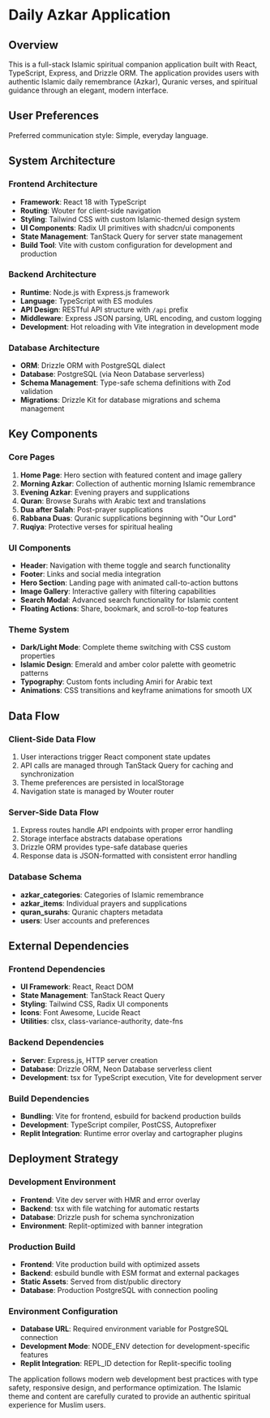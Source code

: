 # Daily Azkar Application

## Overview

This is a full-stack Islamic spiritual companion application built with React, TypeScript, Express, and Drizzle ORM. The application provides users with authentic Islamic daily remembrance (Azkar), Quranic verses, and spiritual guidance through an elegant, modern interface.

## User Preferences

Preferred communication style: Simple, everyday language.

## System Architecture

### Frontend Architecture
- **Framework**: React 18 with TypeScript
- **Routing**: Wouter for client-side navigation
- **Styling**: Tailwind CSS with custom Islamic-themed design system
- **UI Components**: Radix UI primitives with shadcn/ui components
- **State Management**: TanStack Query for server state management
- **Build Tool**: Vite with custom configuration for development and production

### Backend Architecture
- **Runtime**: Node.js with Express.js framework
- **Language**: TypeScript with ES modules
- **API Design**: RESTful API structure with `/api` prefix
- **Middleware**: Express JSON parsing, URL encoding, and custom logging
- **Development**: Hot reloading with Vite integration in development mode

### Database Architecture
- **ORM**: Drizzle ORM with PostgreSQL dialect
- **Database**: PostgreSQL (via Neon Database serverless)
- **Schema Management**: Type-safe schema definitions with Zod validation
- **Migrations**: Drizzle Kit for database migrations and schema management

## Key Components

### Core Pages
1. **Home Page**: Hero section with featured content and image gallery
2. **Morning Azkar**: Collection of authentic morning Islamic remembrance
3. **Evening Azkar**: Evening prayers and supplications
4. **Quran**: Browse Surahs with Arabic text and translations
5. **Dua after Salah**: Post-prayer supplications
6. **Rabbana Duas**: Quranic supplications beginning with "Our Lord"
7. **Ruqiya**: Protective verses for spiritual healing

### UI Components
- **Header**: Navigation with theme toggle and search functionality
- **Footer**: Links and social media integration
- **Hero Section**: Landing page with animated call-to-action buttons
- **Image Gallery**: Interactive gallery with filtering capabilities
- **Search Modal**: Advanced search functionality for Islamic content
- **Floating Actions**: Share, bookmark, and scroll-to-top features

### Theme System
- **Dark/Light Mode**: Complete theme switching with CSS custom properties
- **Islamic Design**: Emerald and amber color palette with geometric patterns
- **Typography**: Custom fonts including Amiri for Arabic text
- **Animations**: CSS transitions and keyframe animations for smooth UX

## Data Flow

### Client-Side Data Flow
1. User interactions trigger React component state updates
2. API calls are managed through TanStack Query for caching and synchronization
3. Theme preferences are persisted in localStorage
4. Navigation state is managed by Wouter router

### Server-Side Data Flow
1. Express routes handle API endpoints with proper error handling
2. Storage interface abstracts database operations
3. Drizzle ORM provides type-safe database queries
4. Response data is JSON-formatted with consistent error handling

### Database Schema
- **azkar_categories**: Categories of Islamic remembrance
- **azkar_items**: Individual prayers and supplications
- **quran_surahs**: Quranic chapters metadata
- **users**: User accounts and preferences

## External Dependencies

### Frontend Dependencies
- **UI Framework**: React, React DOM
- **State Management**: TanStack React Query
- **Styling**: Tailwind CSS, Radix UI components
- **Icons**: Font Awesome, Lucide React
- **Utilities**: clsx, class-variance-authority, date-fns

### Backend Dependencies
- **Server**: Express.js, HTTP server creation
- **Database**: Drizzle ORM, Neon Database serverless client
- **Development**: tsx for TypeScript execution, Vite for development server

### Build Dependencies
- **Bundling**: Vite for frontend, esbuild for backend production builds
- **Development**: TypeScript compiler, PostCSS, Autoprefixer
- **Replit Integration**: Runtime error overlay and cartographer plugins

## Deployment Strategy

### Development Environment
- **Frontend**: Vite dev server with HMR and error overlay
- **Backend**: tsx with file watching for automatic restarts
- **Database**: Drizzle push for schema synchronization
- **Environment**: Replit-optimized with banner integration

### Production Build
- **Frontend**: Vite production build with optimized assets
- **Backend**: esbuild bundle with ESM format and external packages
- **Static Assets**: Served from dist/public directory
- **Database**: Production PostgreSQL with connection pooling

### Environment Configuration
- **Database URL**: Required environment variable for PostgreSQL connection
- **Development Mode**: NODE_ENV detection for development-specific features
- **Replit Integration**: REPL_ID detection for Replit-specific tooling

The application follows modern web development best practices with type safety, responsive design, and performance optimization. The Islamic theme and content are carefully curated to provide an authentic spiritual experience for Muslim users.